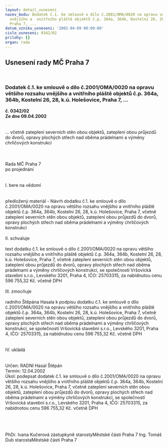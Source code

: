 ```yaml
---
layout: detail_usneseni
nazev_bodu: Dodatek č.1. ke smlouvě o dílo č.2001/OMA/0020 na opravu většího rozsahu
  vnějšího a  vnitřního pláště objektů č.p. 364a, 364b, Kostelní 26, 28, k.ú. Holešovice,
  Praha 7, ...
datum_vzniku_usneseni: '2002-04-09 00:00:00'
cislo_usneseni: 0342/02
prilohy: []
organ: rada
---
```

<div id="ucUsn_pList" class="usn">
	<span><h2>Usnesení rady MČ Praha 7 </h2>
<br></span><div class="standBody">
<span><h3>Dodatek č.1. ke smlouvě o dílo č.2001/OMA/0020 na opravu většího rozsahu vnějšího a  vnitřního pláště objektů č.p. 364a, 364b, Kostelní 26, 28, k.ú. Holešovice, Praha 7, ...</h3></span><div class="center">
		<strong>č. 0342/02</strong><br>
	</div>
<div class="center">
		<strong>Ze dne 09.04.2002</strong><br><br>
	</div>
<br>... včetně zateplení severních stěn obou objektů, zateplení obou průjezdů do dvorů, opravy plochých střech nad oběma prádelnami a výměny chrličových konstrukcí<br><br><br><br>Rada MČ Praha 7<br>po projednání<br><br><br>I.	bere na vědomí<br><br> <br>předložený materiál - Návrh dodatku č.1. ke smlouvě o dílo č.2001/OMA/0020 na opravu většího rozsahu vnějšího a  vnitřního pláště objektů č.p. 364a, 364b, Kostelní 26, 28, k.ú. Holešovice, Praha 7, včetně zateplení severních stěn obou objektů, zateplení obou průjezdů do dvorů, opravy plochých střech nad oběma prádelnami a výměny chrličových konstrukcí<br><br>II.	schvaluje <br><br>text dodatku č.1. ke smlouvě o dílo č.2001/OMA/0020 na opravu většího rozsahu vnějšího a  vnitřního pláště objektů č.p. 364a, 364b, Kostelní 26, 28, k.ú. Holešovice, Praha 7, včetně zateplení severních stěn obou objektů, zateplení obou průjezdů do dvorů, opravy plochých střech nad oběma prádelnami a výměny chrličových konstrukcí, se společností Vršovická stavební s.r.o., Levského 3201, Praha 4, IČO: 25703315, za nabídnutou cenu 596 755,32 Kč. včetně DPH<br><br>III.	zmocňuje <br><br>radního Štěpána Hasala k podpisu dodatku č.1. ke smlouvě o dílo č.2001/OMA/0020 na opravu většího rozsahu vnějšího a  vnitřního pláště objektů č.p. 364a, 364b, Kostelní 26, 28, k.ú. Holešovice, Praha 7, včetně zateplení severních stěn obou objektů, zateplení obou průjezdů do dvorů, opravy plochých střech nad oběma prádelnami a výměny chrličových konstrukcí, se společností Vršovická stavební s.r.o., Levského 3201, Praha 4, IČO: 25703315, za nabídnutou cenu 596 755,32 Kč. včetně DPH<br><br><br>IV.	ukládá <br><br> <br>Určen:	RADNI Hasal Štěpán<br>Termín: 12.04.2002<br>Úkol:	podepsat dodatek č.1. ke smlouvě o dílo č.2001/OMA/0020 na opravu většího rozsahu vnějšího a  vnitřního pláště objektů č.p. 364a, 364b, Kostelní 26, 28, k.ú. Holešovice, Praha 7, včetně zateplení severních stěn obou objektů, zateplení obou průjezdů do dvorů, opravy plochých střech nad oběma prádelnami a výměny chrličových konstrukcí, se společností Vršovická stavební s.r.o., Levského 3201, Praha 4, IČO: 25703315, za nabídnotou cenu 596 755,32 Kč. včetně DPH<br> <br><br> <br>	<br>PhDr. Ivana Kučerová zástupkyně starostyMěstské části Praha 7	Ing. Tomáš Dub starostaMěstské části Praha 7<br>	<br><br>
</div>
</div>